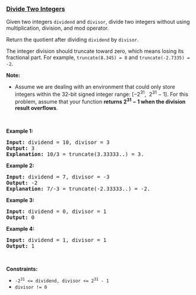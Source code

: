 ### [Divide Two Integers](https://leetcode.com/problems/divide-two-integers)

<p>Given two integers <code>dividend</code> and <code>divisor</code>, divide two integers without using multiplication, division, and mod operator.</p>

<p>Return the quotient after dividing <code>dividend</code> by <code>divisor</code>.</p>

<p>The integer division should truncate toward zero, which means losing its fractional part. For example, <code>truncate(8.345) = 8</code> and <code>truncate(-2.7335) = -2</code>.</p>

<p><strong>Note:</strong></p>

<ul>
	<li>Assume we are dealing with an environment that could only store integers within the 32-bit signed integer range: [&minus;2<sup>31</sup>, &nbsp;2<sup>31</sup> &minus; 1]. For this problem, assume that your function <strong>returns 2<sup>31</sup> &minus; 1 when the division result&nbsp;overflows</strong>.</li>
</ul>

<p>&nbsp;</p>
<p><strong>Example 1:</strong></p>

<pre>
<strong>Input:</strong> dividend = 10, divisor = 3
<strong>Output:</strong> 3
<strong>Explanation:</strong> 10/3 = truncate(3.33333..) = 3.
</pre>

<p><strong>Example 2:</strong></p>

<pre>
<strong>Input:</strong> dividend = 7, divisor = -3
<strong>Output:</strong> -2
<strong>Explanation:</strong> 7/-3 = truncate(-2.33333..) = -2.
</pre>

<p><strong>Example 3:</strong></p>

<pre>
<strong>Input:</strong> dividend = 0, divisor = 1
<strong>Output:</strong> 0
</pre>

<p><strong>Example 4:</strong></p>

<pre>
<strong>Input:</strong> dividend = 1, divisor = 1
<strong>Output:</strong> 1
</pre>

<p>&nbsp;</p>
<p><strong>Constraints:</strong></p>

<ul>
	<li><code>-2<sup>31</sup> &lt;= dividend,&nbsp;divisor &lt;= 2<sup>31</sup> - 1</code></li>
	<li><code>divisor != 0</code></li>
</ul>
